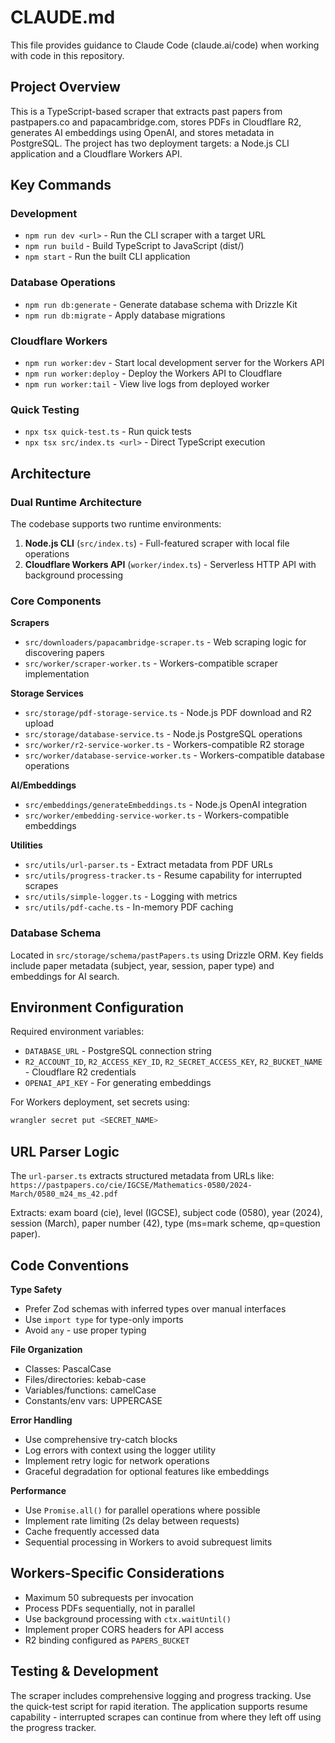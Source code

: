 # CLAUDE.md

This file provides guidance to Claude Code (claude.ai/code) when working with code in this repository.

## Project Overview

This is a TypeScript-based scraper that extracts past papers from pastpapers.co and papacambridge.com, stores PDFs in Cloudflare R2, generates AI embeddings using OpenAI, and stores metadata in PostgreSQL. The project has two deployment targets: a Node.js CLI application and a Cloudflare Workers API.

## Key Commands

### Development
- `npm run dev <url>` - Run the CLI scraper with a target URL
- `npm run build` - Build TypeScript to JavaScript (dist/)
- `npm start` - Run the built CLI application

### Database Operations  
- `npm run db:generate` - Generate database schema with Drizzle Kit
- `npm run db:migrate` - Apply database migrations

### Cloudflare Workers
- `npm run worker:dev` - Start local development server for the Workers API
- `npm run worker:deploy` - Deploy the Workers API to Cloudflare
- `npm run worker:tail` - View live logs from deployed worker

### Quick Testing
- `npx tsx quick-test.ts` - Run quick tests
- `npx tsx src/index.ts <url>` - Direct TypeScript execution

## Architecture

### Dual Runtime Architecture
The codebase supports two runtime environments:
1. **Node.js CLI** (`src/index.ts`) - Full-featured scraper with local file operations
2. **Cloudflare Workers API** (`worker/index.ts`) - Serverless HTTP API with background processing

### Core Components

**Scrapers**
- `src/downloaders/papacambridge-scraper.ts` - Web scraping logic for discovering papers
- `src/worker/scraper-worker.ts` - Workers-compatible scraper implementation

**Storage Services**
- `src/storage/pdf-storage-service.ts` - Node.js PDF download and R2 upload
- `src/storage/database-service.ts` - Node.js PostgreSQL operations  
- `src/worker/r2-service-worker.ts` - Workers-compatible R2 storage
- `src/worker/database-service-worker.ts` - Workers-compatible database operations

**AI/Embeddings**
- `src/embeddings/generateEmbeddings.ts` - Node.js OpenAI integration
- `src/worker/embedding-service-worker.ts` - Workers-compatible embeddings

**Utilities**
- `src/utils/url-parser.ts` - Extract metadata from PDF URLs
- `src/utils/progress-tracker.ts` - Resume capability for interrupted scrapes
- `src/utils/simple-logger.ts` - Logging with metrics
- `src/utils/pdf-cache.ts` - In-memory PDF caching

### Database Schema
Located in `src/storage/schema/pastPapers.ts` using Drizzle ORM. Key fields include paper metadata (subject, year, session, paper type) and embeddings for AI search.

## Environment Configuration

Required environment variables:
- `DATABASE_URL` - PostgreSQL connection string
- `R2_ACCOUNT_ID`, `R2_ACCESS_KEY_ID`, `R2_SECRET_ACCESS_KEY`, `R2_BUCKET_NAME` - Cloudflare R2 credentials
- `OPENAI_API_KEY` - For generating embeddings

For Workers deployment, set secrets using:
```bash
wrangler secret put <SECRET_NAME>
```

## URL Parser Logic
The `url-parser.ts` extracts structured metadata from URLs like:
`https://pastpapers.co/cie/IGCSE/Mathematics-0580/2024-March/0580_m24_ms_42.pdf`

Extracts: exam board (cie), level (IGCSE), subject code (0580), year (2024), session (March), paper number (42), type (ms=mark scheme, qp=question paper).

## Code Conventions

**Type Safety**
- Prefer Zod schemas with inferred types over manual interfaces
- Use `import type` for type-only imports
- Avoid `any` - use proper typing

**File Organization**
- Classes: PascalCase
- Files/directories: kebab-case  
- Variables/functions: camelCase
- Constants/env vars: UPPERCASE

**Error Handling**
- Use comprehensive try-catch blocks
- Log errors with context using the logger utility
- Implement retry logic for network operations
- Graceful degradation for optional features like embeddings

**Performance**
- Use `Promise.all()` for parallel operations where possible
- Implement rate limiting (2s delay between requests)
- Cache frequently accessed data
- Sequential processing in Workers to avoid subrequest limits

## Workers-Specific Considerations

- Maximum 50 subrequests per invocation
- Process PDFs sequentially, not in parallel
- Use background processing with `ctx.waitUntil()`
- Implement proper CORS headers for API access
- R2 binding configured as `PAPERS_BUCKET`

## Testing & Development

The scraper includes comprehensive logging and progress tracking. Use the quick-test script for rapid iteration. The application supports resume capability - interrupted scrapes can continue from where they left off using the progress tracker.